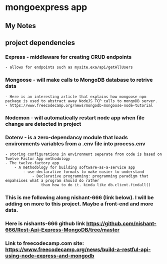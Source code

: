 # mongoexpress app

## My Notes
## project dependencies
### Express - middleware for creating CRUD endpoints
    - allows for endpoints such as mysite.exa/api/getAllUsers
### Mongoose - will make calls to MongoDB database to retrive data
    - Here is an interesting article that explains how mongoose npm package is used to abstract away NodeJS TCP calls to mongoDB server.
    - https://www.freecodecamp.org/news/mongodb-mongoose-node-tutorial
### Nodemon - will automatically restart node app when file change are detected in project
### Dotenv - is a zero-dependancy module that loads environments variables from a .env file into process.env
    - storing configurations in environment seperate from code is based on Twelve Factor App methodology
    - The twelve-factory app 
        - A methodology for building software-as-a-service app
            - use declarative formats to make easier to understand 
                - Declarative programming: programming paradigm that empahsises what a program should do rather 
                    than how to do it. kinda like db.client.findall()
                
        
            



### This is me following along nishant-666 (link below). I will be adding on more to this project. Maybe a front-end and more data.
### Here is nishants-666 github link https://github.com/nishant-666/Rest-Api-Express-MongoDB/tree/master
### Link to freecodecamp.com site: https://www.freecodecamp.org/news/build-a-restful-api-using-node-express-and-mongodb